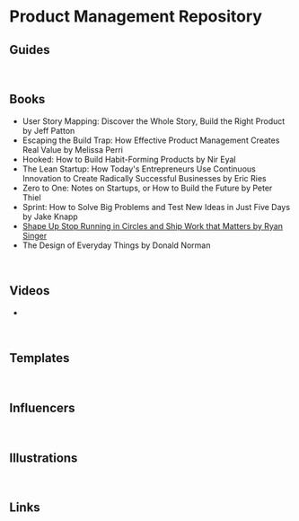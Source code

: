 # Product Management Repository

## Guides

<br>

## Books

- User Story Mapping: Discover the Whole Story, Build the Right Product by Jeff Patton
- Escaping the Build Trap: How Effective Product Management Creates Real Value by Melissa Perri
- Hooked: How to Build Habit-Forming Products by Nir Eyal
- The Lean Startup: How Today's Entrepreneurs Use Continuous Innovation to Create Radically Successful Businesses by Eric Ries
- Zero to One: Notes on Startups, or How to Build the Future by Peter Thiel
- Sprint: How to Solve Big Problems and Test New Ideas in Just Five Days by Jake Knapp
- [Shape Up Stop Running in Circles and Ship Work that Matters by Ryan Singer](https://basecamp.com/shapeup)
- The Design of Everyday Things by Donald Norman

<br>

## Videos
- 

<br>

## Templates

<br>

## Influencers

<br>

## Illustrations

<br>

## Links
